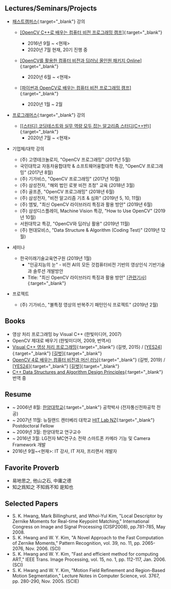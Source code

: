 ## Lectures/Seminars/Projects

* [패스트캠퍼스](https://www.fastcampus.co.kr/){:target="_blank"} 강의
  * [[OpenCV C++로 배우는 컴퓨터 비전 프로그래밍 캠프]](https://www.fastcampus.co.kr/dev_camp_cvocv/){:target="_blank"}
    * 2016년 9월 ~ <현재>
    * 2020년 7월 현재, 20기 진행 중

  * [[OpenCV를 활용한 컴퓨터 비전과 딥러닝 올인원 패키지 Online]](https://www.fastcampus.co.kr/dev_online_cvodl){:target="_blank"}
    * 2020년 6월 ~ <현재>

  * [[파이썬과 OpenCV로 배우는 컴퓨터 비전 프로그래밍 캠프]](https://www.fastcampus.co.kr/dev_camp_pyocv/){:target="_blank"}
    * 2020년 1월 ~ 2월

* [프로그래머스](https://programmers.co.kr/){:target="_blank"} 강의

  * [[[스터디] 코딩테스트와 실무 역량 모두 잡는 알고리즘 스터디(C++반)]](https://programmers.co.kr/learn/courses/10476/){:target="_blank"}
    * 2020년 7월 ~ <현재>

* 기업체/대학 강의
  * (주) 고영테크놀로지, "OpenCV 프로그래밍" (2017년 5월)
  * 국민대학교 자동차융합대학 & 소프트웨어융합대학 특강, "OpenCV 프로그래밍" (2017년 8월)
  * (주) 기가비스, "OpenCV 프로그래밍" (2017년 10월)
  * (주) 삼성전자, "해외 법인 로봇 비전 초청" 교육 (2018년 3월)
  * (주) 골프존, "OpenCV 프로그래밍" (2018년 6월)
  * (주) 삼성전자, "비전 알고리즘 기초 & 심화" (2019년 5, 10, 11월)
  * (주) 엠빛, "최신 OpenCV 라이브러리 특징과 활용 방안" (2019년 6월)
  * (주) 삼성디스플레이, Machine Vision 특강, "How to Use OpenCV" (2019년 10월)
  * 서원대학교 특강, "OpenCV와 딥러닝 활용" (2019년 11월)
  * (주) 현대모비스, "Data Structure & Algorithm (Coding Test)" (2019년 12월)
* 세미나
  * 한국미래기술교육연구원 (2019년 1월)
    * "인공지능의 눈" - 비전 AI의 모든 것컴퓨터비전 기반의 영상인식 기반기술과 솔루션 개발방안
    * Title: "최신 OpenCV 라이브러리 특징과 활용 방안" [[관련기사]](http://www.kidd.co.kr/news/206743){:target="_blank"}
* 프로젝트
  * (주) 기가비스, "불특정 영상의 반복주기 패턴인식 프로젝트" (2019년 2월)

## Books

* 영상 처리 프로그래밍 by Visual C++ (한빛미디어, 2007)
* OpenCV 제대로 배우기 (한빛미디어, 2009, 번역서)
* [Visual C++ 영상 처리 프로그래밍](https://github.com/sunkyoo/ippbook_vs2015){:target="_blank"} (길벗, 2015) / [[YES24]](http://www.yes24.com/Product/goods/23512691){:target="_blank"} [[길벗]](https://www.gilbut.co.kr/book/view?bookcode=BN001382){:target="_blank"}
* [OpenCV 4로 배우는 컴퓨터 비전과 머신 러닝](https://sunkyoo.github.io/opencv4cvml/){:target="_blank"} (길벗, 2019) / [[YES24]](http://www.yes24.com/Product/Goods/71829618){:target="_blank"} [[길벗]](https://www.gilbut.co.kr/book/view?bookcode=BN002402){:target="_blank"}
* [C++ Data Structures and Algorithm Design Principles](https://www.packtpub.com/programming/c-data-structures-and-algorithms-book){:target="_blank"} 번역 중

## Resume

* ~ 2006년 8월: [한양대학교](https://www.hanyang.ac.kr/){:target="_blank"} 공학박사 (전자통신전파공학 전공)
* ~ 2007년 11월: 뉴질랜드 캔터베리 대학교 [HIT Lab NZ](https://www.hitlabnz.org/){:target="_blank"} Postdoctoral Fellow
* ~ 2009년 3월: 한양대학교 연구교수
* ~ 2016년 3월: LG전자 MC연구소 전략 스마트폰 카메라 기능 및 Camera Framework 개발
* 2016년 9월~<현재>: IT 강사, IT 저자, 프리랜서 개발자

## Favorite Proverb

* 易地思之, 他山之石, 中庸之德
* 知之爲知之 不知爲不知 是知也

## Selected Papers

* S. K. Hwang, Mark Billinghurst, and Whoi-Yul Kim, "Local Descriptor by Zernike Moments for Real-time Keypoint Matching," International Congress on Image and Signal Processing (CISP2008), pp.781-785, May 2008.
* S. K. Hwang and W. Y. Kim, "A Novel Approach to the Fast Computation of Zernike Moments," Pattern Recognition, vol. 39, no. 11, pp. 2065-2076, Nov. 2006. (SCI)
* S. K. Hwang and W. Y. Kim, "Fast and efficient method for computing ART," IEEE Trans. Image Processing, vol. 15, no. 1, pp. 112-117, Jan. 2006. (SCI)
* S. K. Hwang and W. Y. Kim, "Motion Field Refinement and Region-Based Motion Segmentation," Lecture Notes in Computer Science, vol. 3767, pp. 280-290, Nov. 2005. (SCIE)
